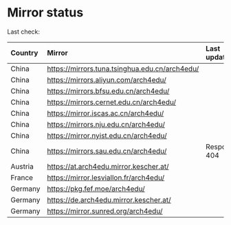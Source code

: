 <script src="./time.js"></script>
# Mirror status
Last check: <script type="text/javascript">localize(1708903044.792783);</script>

|Country|Mirror|Last update|
|:------|:-----|:----------|
|China|https://mirrors.tuna.tsinghua.edu.cn/arch4edu/|<script type="text/javascript">localize(1708842466);</script>|
|China|https://mirrors.aliyun.com/arch4edu/|<script type="text/javascript">localize(1708885711);</script>|
|China|https://mirrors.bfsu.edu.cn/arch4edu/|<script type="text/javascript">localize(1708885711);</script>|
|China|https://mirrors.cernet.edu.cn/arch4edu/|<script type="text/javascript">localize(1708885711);</script>|
|China|https://mirror.iscas.ac.cn/arch4edu/|<script type="text/javascript">localize(1708842466);</script>|
|China|https://mirrors.nju.edu.cn/arch4edu/|<script type="text/javascript">localize(1708799461);</script>|
|China|https://mirror.nyist.edu.cn/arch4edu/|<script type="text/javascript">localize(1708885711);</script>|
|China|https://mirrors.sau.edu.cn/arch4edu/|Response 404|
|Austria|https://at.arch4edu.mirror.kescher.at/|<script type="text/javascript">localize(1708885711);</script>|
|France|https://mirror.lesviallon.fr/arch4edu/|<script type="text/javascript">localize(1708842466);</script>|
|Germany|https://pkg.fef.moe/arch4edu/|<script type="text/javascript">localize(1708885711);</script>|
|Germany|https://de.arch4edu.mirror.kescher.at/|<script type="text/javascript">localize(1708885711);</script>|
|Germany|https://mirror.sunred.org/arch4edu/|<script type="text/javascript">localize(1708885711);</script>|

<script src="./tablefilter/tablefilter.js"></script>
<script src="./table.js"></script>